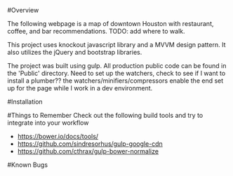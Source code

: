 #Overview

The following webpage is a map of downtown Houston with restaurant, coffee, and bar recommendations.
TODO: add where to walk.

This project uses knockout javascript library and a MVVM design pattern. It also utilizes the jQuery and bootstrap libraries.

The project was built using gulp. All production public code can be found in the 'Public' directory.
Need to set up the watchers, check to see if I want to install a plumber??
the watchers/minifiers/compressors enable the end set up for the page while
I work in a dev environment.

#Installation


#Things to Remember
Check out the following build tools and try to integrate into your workflow
* https://bower.io/docs/tools/
* https://github.com/sindresorhus/gulp-google-cdn
* https://github.com/cthrax/gulp-bower-normalize

#Known Bugs
